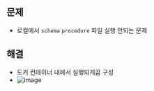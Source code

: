 ## 문제
- 로컬에서 `schema` `procedure` 파일 실행 안되는 문제 

## 해결
- 도커 컨테이너 내에서 실행되게끔 구성
- ![image](https://user-images.githubusercontent.com/61215550/213037383-6d2dc374-80d6-4a80-b2f3-cea65b66a16d.png)
